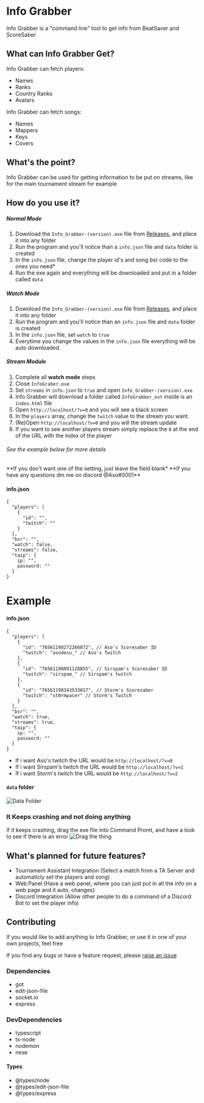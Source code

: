# Info Grabber

Info Grabber is a "command line" tool to get info from BeatSaver and ScoreSaber

## What can Info Grabber Get?

Info Grabber can fetch players:

-   Names
-   Ranks
-   Country Ranks
-   Avatars

Info Grabber can fetch songs:

-   Names
-   Mappers
-   Keys
-   Covers

## What's the point?

Info Grabber can be used for getting information to be put on streams, like for the main tournament stream for example

## How do you use it?

##### Normal Mode

1. Download the `Info_Grabber-(version).exe` file from [Releases](https://github.com/AsoDesu/info-grabber/releases), and place it into any folder
2. Run the program and you'll notice than a `info.json` file and `data` folder is created
3. In the `info.json` file, change the player id's and song bsr code to the ones you need\*
4. Run the exe again and everything will be downloaded and put in a folder called `data`

##### Watch Mode

1. Download the `Info_Grabber-(version).exe` file from [Releases](https://github.com/AsoDesu/info-grabber/releases), and place it into any folder
2. Run the program and you'll notice than an `info.json` file and `data` folder is created
3. In the `info.json` file, set `watch` to `true`
4. Everytime you change the values in the `info.json` file everything will be auto downloaded.

##### Stream Module

1. Complete all **watch mode** steps
2. Close `InfoGraber.exe`
3. Set `streams` in `info.json` to `true` and open `Info_Grabber-(version).exe`
4. Info Grabber will download a folder called `InfoGrabber_ext` inside is an `index.html` file
5. Open `http://localhost/?v=0` and you will see a black screen
6. In the `players` array, change the `twitch` value to the stream you want.
7. (Re)Open `http://localhost/?v=0` and you will the stream update
8. If you want to see another players stream simply replace the `0` at the end of the URL with the index of the player

###### See the example below for more details

**If you don't want one of the setting, just leave the field blank\*
**If you have any questions dm me on discord @Aso#0001\*\*

#### info.json

```
{
  "players": [
    {
      "id": "",
      "twitch": ""
    }
  ],
  "bsr": "",
  "watch": false,
  "streams": false,
  "taip": {
    ip: "",
    password: ""
  }
}
```

# Example

#### info.json

```
{
  "players": [
    {
      "id": "76561198272266872", // Aso's Scoresaber ID
      "twitch": "asodesu_" // Aso's Twitch
    },
    {
      "id": "76561198091128855", // Sirspam's Scoresaber ID
      "twitch": "sirspam_" // Sirspam's twitch
    },
    {
      "id": "76561198343533017", // Storm's Scoresaber
      "twitch": "st0rmpacer" // Storm's Twitch
    }
  ],
  "bsr": "",
  "watch": true,
  "streams": true,
  "taip": {
    ip: "",
    password: ""
  }
}
```

-   If i want Aso's twitch the URL would be `http://localhost/?v=0`
-   If i want Sirspam's twitch the URL would be `http://localhost/?v=1`
-   If i want Storm's twitch the URL would be `http://localhost/?v=2`

#### `data` folder

![Data Folder](https://i.imgur.com/dlWdbAT.png)

### It Keeps crashing and not doing anything

If it keeps crashing, drag the exe file into Command Promt, and have a look to see if there is an error
![Drag the thing](https://i.imgur.com/nlmIhAD.png)

## What's planned for future features?

-   Tournament Assistant Integration (Select a match from a TA Server and automaticly set the players and song)
-   Web Panel (Have a web panel, where you can just put in all the info on a web page and it auto, changes)
-   Discord Integration (Allow other people to do a command of a Discord Bot to set the player info)

## Contributing

If you would like to add anything to Info Grabber, or use it in one of your own projects, feel free

If you find any bugs or have a feature request, please [raise an issue](https://github.com/AsoDesu/info-grabber/issues)

### Dependencies

-   got
-   edit-json-file
-   socket.io
-   express

### DevDependencies

-   typescript
-   ts-node
-   nodemon
-   nexe

#### Types

-   @types/node
-   @types/edit-json-file
-   @types/express
